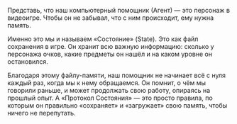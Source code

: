 Представь, что наш компьютерный помощник (Агент) — это персонаж в видеоигре. Чтобы он не забывал, что с ним происходит, ему нужна память.

Именно это мы и называем «Состояние» (State). Это как файл сохранения в игре. Он хранит всю важную информацию: сколько у персонажа очков, какие предметы он нашёл и на каком уровне он остановился.

Благодаря этому файлу-памяти, наш помощник не начинает всё с нуля каждый раз, когда мы к нему обращаемся. Он помнит, о чём мы говорили раньше, и может продолжать свою работу, опираясь на прошлый опыт. А «Протокол Состояния» — это просто правила, по которым он правильно «сохраняет» и «загружает» свою память, чтобы ничего не перепутать.